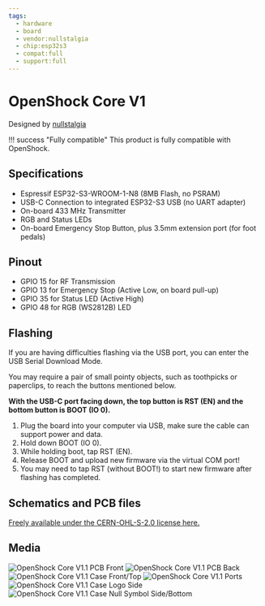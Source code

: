 ```yaml
---
tags:
  - hardware
  - board
  - vendor:nullstalgia
  - chip:esp32s3
  - compat:full
  - support:full
---
```


# OpenShock Core V1

Designed by [nullstalgia](../../../vendors/hardware/nullstalgia.md)

!!! success "Fully compatible"
    This product is fully compatible with OpenShock.

## Specifications

- Espressif ESP32-S3-WROOM-1-N8 (8MB Flash, no PSRAM)
- USB-C Connection to integrated ESP32-S3 USB (no UART adapter)
- On-board 433 MHz Transmitter
- RGB and Status LEDs
- On-board Emergency Stop Button, plus 3.5mm extension port (for foot pedals)

## Pinout

- GPIO 15 for RF Transmission
- GPIO 13 for Emergency Stop (Active Low, on board pull-up)
- GPIO 35 for Status LED (Active High)
- GPIO 48 for RGB (WS2812B) LED

## Flashing

If you are having difficulties flashing via the USB port, you can enter the USB Serial Download Mode.

You may require a pair of small pointy objects, such as toothpicks or paperclips, to reach the buttons mentioned below.

**With the USB-C port facing down, the top button is RST (EN) and the bottom button is BOOT (IO 0).**

1. Plug the board into your computer via USB, make sure the cable can support power and data.
2. Hold down BOOT (IO 0).
3. While holding boot, tap RST (EN).
4. Release BOOT and upload new firmware via the virtual COM port!
5. You may need to tap RST (without BOOT!) to start new firmware after flashing has completed.

## Schematics and PCB files

[Freely available under the CERN-OHL-S-2.0 license here.](https://github.com/nullstalgia/OpenShock-Hardware/tree/main/Core)

## Media

![OpenShock Core V1.1 PCB Front](../../../static/boards/openshock-core-v1/pcb-front.jpg)
![OpenShock Core V1.1 PCB Back](../../../static/boards/openshock-core-v1/pcb-back.jpg)
![OpenShock Core V1.1 Case Front/Top](../../../static/boards/openshock-core-v1/case-front-top.jpg)
![OpenShock Core V1.1 Ports](../../../static/boards/openshock-core-v1/case-ports.jpg)
![OpenShock Core V1.1 Case Logo Side](../../../static/boards/openshock-core-v1/case-name-side.jpg)
![OpenShock Core V1.1 Case Null Symbol Side/Bottom](../../../static/boards/openshock-core-v1/case-bottom-null.jpg)
